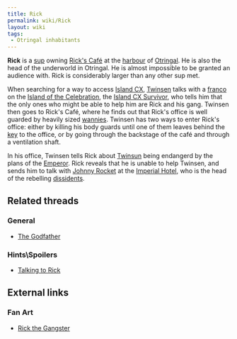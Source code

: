 ```yaml
---
title: Rick
permalink: wiki/Rick
layout: wiki
tags:
 - Otringal inhabitants
---
```


**Rick** is a [sup](sup "wikilink") owning [Rick's
Café](Rick's_Café "wikilink") at the
[harbour](Otringal_harbour "wikilink") of
[Otringal](Otringal "wikilink"). He is also the head of the underworld
in Otringal. He is almost impossible to be granted an audience with.
Rick is considerably larger than any other sup met.

When searching for a way to access [Island CX](Island_CX "wikilink"),
[Twinsen](Twinsen "wikilink") talks with a [franco](franco "wikilink")
on the [Island of the
Celebration](Island_of_the_Celebration "wikilink"), the [Island CX
Survivor](Island_CX_Survivor "wikilink"), who tells him that the only
ones who might be able to help him are Rick and his gang. Twinsen then
goes to Rick's Café, where he finds out that Rick's office is well
guarded by heavily sized [wannies](wannie "wikilink"). Twinsen has two
ways to enter Rick's office: either by killing his body guards until one
of them leaves behind the [key](key "wikilink") to the office, or by
going through the backstage of the café and through a ventilation shaft.

In his office, Twinsen tells Rick about [Twinsun](Twinsun "wikilink")
being endangerd by the plans of the [Emperor](Emperor "wikilink"). Rick
reveals that he is unable to help Twinsen, and sends him to talk with
[Johnny Rocket](Johnny_Rocket "wikilink") at the [Imperial
Hotel](Imperial_Hotel "wikilink"), who is the head of the rebelling
[dissidents](dissidents "wikilink").

## Related threads

### General

- [The Godfather](https://forum.magicball.net/showthread.php?t=7112)

### Hints\Spoilers

- [Talking to Rick](https://forum.magicball.net/showthread.php?t=12581)

## External links

### Fan Art

- [Rick the Gangster](http://www.deviantart.com/view/21244940/)
